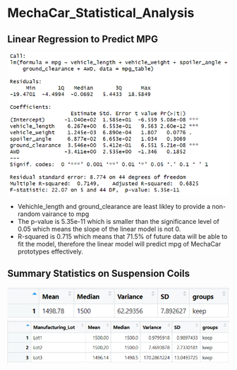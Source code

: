 # MechaCar_Statistical_Analysis

## Linear Regression to Predict MPG
![p-value](https://github.com/jolwig/MechaCar_Statistical_Analysis/blob/main/MechaCar_linear_regression/p-value.png)
* Vehichle_length and ground_clearance are least likley to provide a non-random vairance to mpg
* The p-value is 5.35e-11 which is smaller than the significance level of 0.05 which means the slope of the linear model is not 0.
* R-squared is 0.715 which means that 71.5% of future data will be able to fit the model, therefore the linear model will predict mpg of MechaCar prototypes effectively.

## Summary Statistics on Suspension Coils
![total_summary](https://github.com/jolwig/MechaCar_Statistical_Analysis/blob/main/MechaCar_linear_regression/total_summary.png)
![lot_summary](https://github.com/jolwig/MechaCar_Statistical_Analysis/blob/main/MechaCar_linear_regression/lot_summary.png)
